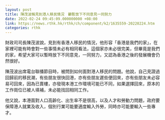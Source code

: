 ```yaml
---
layout: post
title: 陳茂波稱見到港人移民情況　籲暫放下不同意見一同努力
date: 2022-02-24 09:45:09.000000000 +08:00
link: https://news.rthk.hk/rthk/ch/component/k2/1635559-20220224.htm
categories: rthk
---
```


財政司司長陳茂波說，見到有香港人移民的情況，他形容「香港是我們的家」，在家裡可能有時會對一些事情未必有相同看法，這個家亦未必很完美，但畢竟是我們的家，希望大家可以暫時放下不同意見，一同努力，又認為香港之後的發展機會仍然很好。

陳茂波出席電台聯播節目時，被問到如何面對港人移民的問題。他說，自己見證過回歸前的移民潮，有些朋友很快回港，亦有些朋友遲些便回來，亦有些朋友未必容易可回來，因為已賣樓，亦發現本港工作環境可能已不同，如果選擇回來，原本的工作崗位已被人填補，未必能找回相同工作。

他又說，本港面對人口高齡化、出生率不是很高，以及人才和勞動力問題，政府要保障港人就業及收入，個別行業可能要適度輸入外勞，同時亦可能要輸入一些專才。
